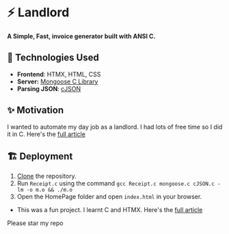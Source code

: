 # ⚡ Landlord

**A Simple, Fast, invoice generator built with ANSI C.**

## 🧱 Technologies Used

- **Frontend**: HTMX, HTML, CSS
- **Server:** [Mongoose C Library](https://mongoose.ws/)
- **Parsing JSON**: [cJSON](https://github.com/DaveGamble/cJSON)

## ✨ Motivation
I wanted to automate my day job as a landlord. I had lots of free time so I did it in C. 
Here's the [full article](https://kibicho.substack.com/p/automating-my-day-job-as-a-landlord)

## 🏗️ Deployment

1. [Clone]((https://github.com/MurageKibicho/Bellard)) the repository.
2. Run `Receipt.c` using the command `gcc Receipt.c mongoose.c cJSON.c -lm -o m.o && ./m.o`
3. Open the HomePage folder and open `index.html` in your browser.

- This was a fun project. I learnt C and HTMX.
Here's the [full article](https://kibicho.substack.com/p/automating-my-day-job-as-a-landlord)

Please star my repo
